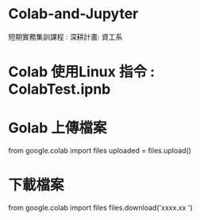 # Colab-and-Jupyter
短期實務集訓課程 : 深耕計畫: 資工系 

# Colab 使用Linux 指令 : ColabTest.ipnb


# Golab 上傳檔案
from google.colab import files
uploaded = files.upload()

# 下載檔案
from google.colab import files
files.download('xxxx.xx
')


